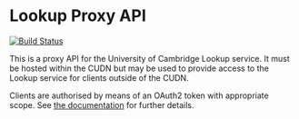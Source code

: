 # Lookup Proxy API

[![Build
Status](https://travis-ci.org/uisautomation/lookupproxy.svg?branch=master)](https://travis-ci.org/uisautomation/lookupproxy)

This is a proxy API for the University of Cambridge Lookup service. It must be
hosted within the CUDN but may be used to provide access to the Lookup service
for clients outside of the CUDN.

Clients are authorised by means of an OAuth2 token with appropriate scope. See
[the documentation](https://uisautomation.github.io/lookupproxy) for further
details.
